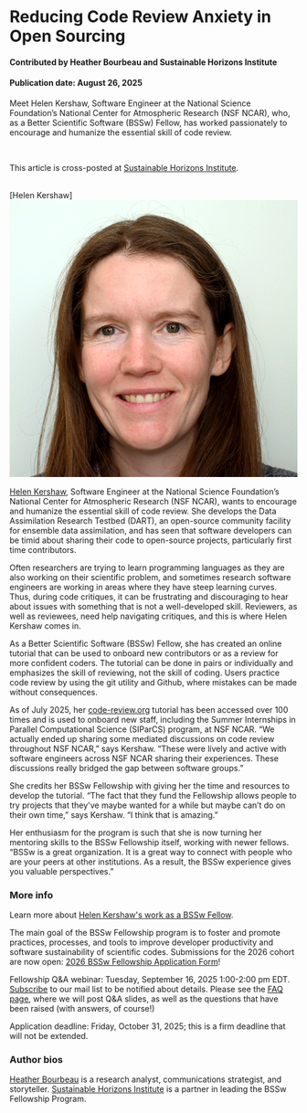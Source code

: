 # Reducing Code Review Anxiety in Open Sourcing

#### Contributed by Heather Bourbeau and Sustainable Horizons Institute

#### Publication date: August 26, 2025

Meet Helen Kershaw, Software Engineer at the National Science Foundation’s National Center for Atmospheric Research (NSF NCAR), who, as a Better Scientific Software (BSSw) Fellow, has worked passionately to encourage and humanize the essential skill of code review.

<br>

This article is cross-posted at [Sustainable Horizons Institute](https://shinstitute.org/reducing-code-review-anxiety-in-open-sourcing/).

<br>
[Helen Kershaw]<img src='../../images/People_2023_F_Kershaw.png' class='logo' />

<br>

[Helen Kershaw](https://bssw.io/fellows/helen-kershaw), Software Engineer at the National Science Foundation’s National Center for Atmospheric Research (NSF NCAR), wants to encourage and humanize the essential skill of code review. She develops the Data Assimilation Research Testbed (DART), an open-source community facility for ensemble data assimilation, and has seen that software developers can be timid about sharing their code to open-source projects, particularly first time contributors. 

Often researchers are trying to learn programming languages as they are also working on their scientific problem, and sometimes research software engineers are working in areas where they have steep learning curves. Thus, during code critiques, it can be frustrating and discouraging to hear about issues with something that is not a well-developed skill. Reviewers, as well as reviewees, need help navigating critiques, and this is where Helen Kershaw comes in. 

As a Better Scientific Software (BSSw) Fellow, she has created an online tutorial that can be used to onboard new contributors or as a review for more confident coders. The tutorial can be done in pairs or individually and emphasizes the skill of reviewing, not the skill of coding. Users practice code review by using the git utility and Github, where mistakes can be made without consequences.

As of July 2025, her [code-review.org](https://code-review.org/) tutorial has been accessed over 100 times and is used to onboard new staff, including the Summer Internships in Parallel Computational Science (SIParCS) program, at NSF NCAR. “We actually ended up sharing some mediated discussions on code review throughout NSF NCAR,” says Kershaw. “These were lively and active with software engineers across NSF NCAR sharing their experiences. These discussions really bridged the gap between software groups.” 

She credits her BSSw Fellowship with giving her the time and resources to develop the tutorial.  “The fact that they fund the Fellowship allows people to try projects that they've maybe wanted for a while but maybe can’t do on their own time,” says Kershaw. “I think that is amazing.”

Her enthusiasm for the program is such that she is now turning her mentoring skills to the BSSw Fellowship itself, working with newer fellows. “BSSw is a great organization. It is a great way to connect with people who are your peers at other institutions. As a result, the BSSw experience gives you valuable perspectives.”  

### More info
Learn more about [Helen Kershaw's work as a BSSw Fellow](https://bssw.io/fellows/helen-kershaw).

The main goal of the BSSw Fellowship program is to foster and promote practices, processes, and tools to improve developer productivity and software sustainability of scientific codes. Submissions for the 2026 cohort are now open: [2026 BSSw Fellowship Application Form](https://bssw.io/pages/apply-for-the-bssw-fellowship-program)!

Fellowship Q&A webinar: Tuesday, September 16, 2025 1:00-2:00 pm EDT. [Subscribe](https://bssw.io/pages/receive-our-email-digest) to our mail list to be notified about details. Please see the [FAQ page](https://bssw.io/pages/bssw-fellowship-faq), where we will post Q&A slides, as well as the questions that have been raised (with answers, of course!)

Application deadline: Friday, October 31, 2025; this is a firm deadline that will not be extended.

### Author bios
[Heather Bourbeau](https://www.linkedin.com/in/heatherbourbeau/) is a research analyst, communications strategist, and storyteller.
[Sustainable Horizons Institute](https://shinstitute.org) is a partner in leading the BSSw Fellowship Program.

<!---
Publish: yes
Track: bssw fellowship
Topics: Funding sources and programs, projects and organizations
OpenGraph image: OG_2508_BSSwFellowships.png
--->
